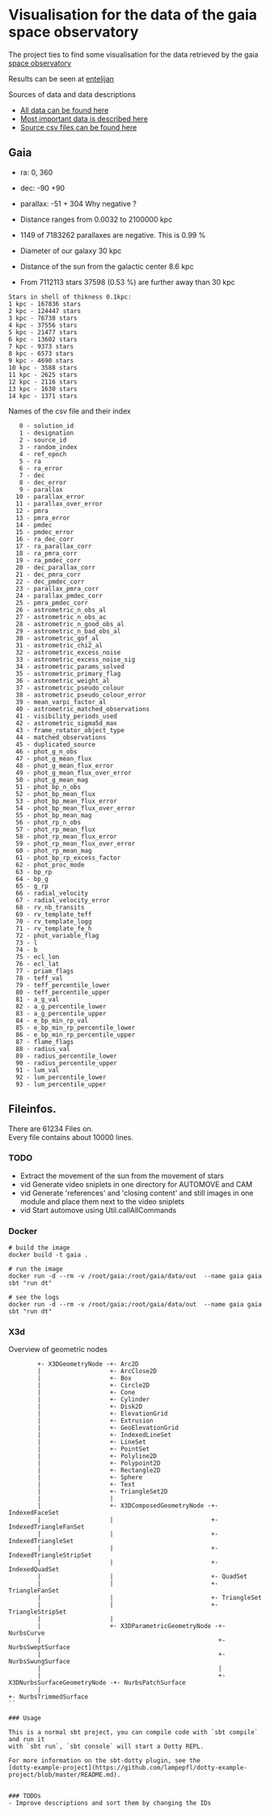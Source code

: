 # Visualisation for the data of the gaia space observatory

The project ties to find some visualisation for the data retrieved by the 
gaia [space observatory](https://en.wikipedia.org/wiki/Gaia_(spacecraft))

Results can be seen at [entelijan](http://entelijan.net/wolfi-hp/gaia/)

Sources of data and data descriptions
* [All data can be found here](https://www.cosmos.esa.int/web/gaia/data)
* [Most important data is described here](https://gea.esac.esa.int/archive/documentation/GDR2/Gaia_archive/chap_datamodel/sec_dm_main_tables/ssec_dm_gaia_source.html)
* [Source csv files can be found here](http://cdn.gea.esac.esa.int/Gaia/gdr2/gaia_source/csv/)

## Gaia

* ra: 0, 360
* dec: -90 +90
* parallax: -51 + 304 Why negative ?

* Distance ranges from 0.0032 to 2100000 kpc
* 1149 of 7183262 parallaxes are negative. This is 0.99 %
* Diameter of our galaxy 30 kpc
* Distance of the sun from the galactic center 8.6 kpc
* From 7112113 stars 37598 (0.53 %) are further away than 30 kpc 

```
Stars in shell of thikness 0.1kpc:
1 kpc - 167836 stars
2 kpc - 124447 stars
3 kpc - 76738 stars
4 kpc - 37556 stars
5 kpc - 21477 stars
6 kpc - 13602 stars
7 kpc - 9373 stars
8 kpc - 6573 stars
9 kpc - 4690 stars
10 kpc - 3588 stars
11 kpc - 2625 stars
12 kpc - 2116 stars
13 kpc - 1630 stars
14 kpc - 1371 stars
```

Names of the csv file and their index
```
   0 - solution_id
   1 - designation
   2 - source_id
   3 - random_index
   4 - ref_epoch
   5 - ra
   6 - ra_error
   7 - dec
   8 - dec_error
   9 - parallax
  10 - parallax_error
  11 - parallax_over_error
  12 - pmra
  13 - pmra_error
  14 - pmdec
  15 - pmdec_error
  16 - ra_dec_corr
  17 - ra_parallax_corr
  18 - ra_pmra_corr
  19 - ra_pmdec_corr
  20 - dec_parallax_corr
  21 - dec_pmra_corr
  22 - dec_pmdec_corr
  23 - parallax_pmra_corr
  24 - parallax_pmdec_corr
  25 - pmra_pmdec_corr
  26 - astrometric_n_obs_al
  27 - astrometric_n_obs_ac
  28 - astrometric_n_good_obs_al
  29 - astrometric_n_bad_obs_al
  30 - astrometric_gof_al
  31 - astrometric_chi2_al
  32 - astrometric_excess_noise
  33 - astrometric_excess_noise_sig
  34 - astrometric_params_solved
  35 - astrometric_primary_flag
  36 - astrometric_weight_al
  37 - astrometric_pseudo_colour
  38 - astrometric_pseudo_colour_error
  39 - mean_varpi_factor_al
  40 - astrometric_matched_observations
  41 - visibility_periods_used
  42 - astrometric_sigma5d_max
  43 - frame_rotator_object_type
  44 - matched_observations
  45 - duplicated_source
  46 - phot_g_n_obs
  47 - phot_g_mean_flux
  48 - phot_g_mean_flux_error
  49 - phot_g_mean_flux_over_error
  50 - phot_g_mean_mag
  51 - phot_bp_n_obs
  52 - phot_bp_mean_flux
  53 - phot_bp_mean_flux_error
  54 - phot_bp_mean_flux_over_error
  55 - phot_bp_mean_mag
  56 - phot_rp_n_obs
  57 - phot_rp_mean_flux
  58 - phot_rp_mean_flux_error
  59 - phot_rp_mean_flux_over_error
  60 - phot_rp_mean_mag
  61 - phot_bp_rp_excess_factor
  62 - phot_proc_mode
  63 - bp_rp
  64 - bp_g
  65 - g_rp
  66 - radial_velocity
  67 - radial_velocity_error
  68 - rv_nb_transits
  69 - rv_template_teff
  70 - rv_template_logg
  71 - rv_template_fe_h
  72 - phot_variable_flag
  73 - l
  74 - b
  75 - ecl_lon
  76 - ecl_lat
  77 - priam_flags
  78 - teff_val
  79 - teff_percentile_lower
  80 - teff_percentile_upper
  81 - a_g_val
  82 - a_g_percentile_lower
  83 - a_g_percentile_upper
  84 - e_bp_min_rp_val
  85 - e_bp_min_rp_percentile_lower
  86 - e_bp_min_rp_percentile_upper
  87 - flame_flags
  88 - radius_val
  89 - radius_percentile_lower
  90 - radius_percentile_upper
  91 - lum_val
  92 - lum_percentile_lower
  93 - lum_percentile_upper
```

## Fileinfos.
There are 61234 Files on.  
Every file contains about 10000 lines.

### TODO
- Extract the movement of the sun from the movement of stars
- vid Generate video sniplets in one directory for AUTOMOVE and CAM
- vid Generate 'references' and 'closing content' and still images in one module and place them next to the video sniplets
- vid Start automove using Util.callAllCommands

### Docker
```
# build the image
docker build -t gaia .

# run the image 
docker run -d --rm -v /root/gaia:/root/gaia/data/out  --name gaia gaia sbt "run dt"

# see the logs
docker run -d --rm -v /root/gaia:/root/gaia/data/out  --name gaia gaia sbt "run dt"
```
### X3d
Overview of geometric nodes
```
        +- X3DGeometryNode -+- Arc2D
        |                   +- ArcClose2D
        |                   +- Box
        |                   +- Circle2D
        |                   +- Cone
        |                   +- Cylinder
        |                   +- Disk2D
        |                   +- ElevationGrid
        |                   +- Extrusion
        |                   +- GeoElevationGrid
        |                   +- IndexedLineSet
        |                   +- LineSet
        |                   +- PointSet
        |                   +- Polyline2D
        |                   +- Polypoint2D
        |                   +- Rectangle2D
        |                   +- Sphere
        |                   +- Text
        |                   +- TriangleSet2D 
        |                   |
        |                   +- X3DComposedGeometryNode -+- IndexedFaceSet
        |                   |                           +- IndexedTriangleFanSet
        |                   |                           +- IndexedTriangleSet
        |                   |                           +- IndexedTriangleStripSet
        |                   |                           +- IndexedQuadSet
        |                   |                           +- QuadSet
        |                   |                           +- TriangleFanSet
        |                   |                           +- TriangleSet
        |                   |                           +- TriangleStripSet
        |                   |
        |                   +- X3DParametricGeometryNode -+- NurbsCurve
        |                                                 +- NurbsSweptSurface
        |                                                 +- NurbsSwungSurface
        |                                                 |
        |                                                 +- X3DNurbsSurfaceGeometryNode -+- NurbsPatchSurface
        |                                                                                 +- NurbsTrimmedSurface
``

### Usage

This is a normal sbt project, you can compile code with `sbt compile` and run it
with `sbt run`, `sbt console` will start a Dotty REPL.

For more information on the sbt-dotty plugin, see the
[dotty-example-project](https://github.com/lampepfl/dotty-example-project/blob/master/README.md).


### TODOs
- Improve descriptions and sort them by changing the IDs
